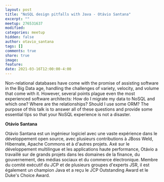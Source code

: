 ```yaml
---
layout: post
title: "NoSQL design pitfalls with Java - Otávio Santana"
excerpt: ""
meetup: 276531637
modified:
categories: meetup
hidden: false
author: otavio_santana
tags: []
comments: true
share: true
image:
feature:
date: 2021-03-16T12:00:00-4:00
---
```


Non-relational databases have come with the promise of assisting software in the Big Data age, handling the challenges of variety, velocity, and volume that come with it.
However, several points plague even the most experienced software architects: How do I migrate my data to NoSQL and which one? Where are the relationships? Should I use some ORM? The purpose of this talk is to answer all of these questions and provide some essential tips so that your NoSQL experience is not a disaster.

__Otávio Santana__

Otávio Santana est un ingénieur logiciel avec une vaste expérience dans le développement open source, avec plusieurs contributions à JBoss Weld, Hibernate, Apache Commons et à d'autres projets. Axé sur le développement multilingue et les applications haute performance, Otávio a travaillé sur de grands projets dans les domaines de la finance, du gouvernement, des médias sociaux et du commerce électronique. Membre du comité exécutif du JCP et de plusieurs groupes d'experts JSR, il est également un champion Java et a reçu le JCP Outstanding Award et le Duke's Choice Award.
